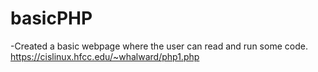 # basicPHP
-Created a basic webpage where the user can read  and run some code. 
https://cislinux.hfcc.edu/~whalward/php1.php
